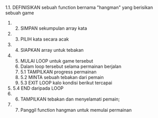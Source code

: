 1.1. DEFINISIKAN sebuah function bernama "hangman" yang berisikan sebuah game
1. 2. SIMPAN sekumpulan array kata 
1. 3. PILIH kata secara acak
1. 4. SIAPKAN array untuk tebakan  
1. 5. MULAI LOOP untuk game tersebut 
 	1. Dalam loop tersebut selama permainan berjalan
	1. 5.1 TAMPILKAN progress permainan
	1. 5.2 MINTA sebuah tebakan dari pemain
	1. 5.3 EXIT LOOP kalo kondisi berikut tercapai
1. 5.4 END daripada LOOP
1. 6. TAMPILKAN tebakan dan menyelamati pemain;
1. 7. Panggil function hangman untuk memulai permainan













